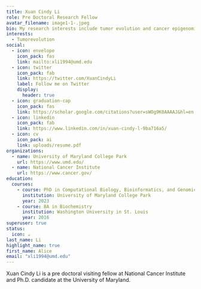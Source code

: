 ```yaml
---
title: Xuan Cindy Li
role: Pre Doctoral Research Fellow
avatar_filename: image1-1-.jpeg
bio: My research interests include tumor evolution and cancer epigenomics.
interests:
  - Tumorevolution
social:
  - icon: envelope
    icon_pack: fas
    link: mailto:xli1994@umd.edu
  - icon: twitter
    icon_pack: fab
    link: https://twitter.com/XuanCindyLi
    label: Follow me on Twitter
    display:
      header: true
  - icon: graduation-cap
    icon_pack: fas
    link: https://scholar.google.com/citations?user=sWOg9K0AAAAJ&hl=en
  - icon: linkedin
    icon_pack: fab
    link: https://www.linkedin.com/in/xuan-cindy-l-9ba716a5/
  - icon: cv
    icon_pack: ai
    link: uploads/resume.pdf
organizations:
  - name: University of Maryland College Park
    url: https://www.umd.edu/
  - name: National Cancer Institute
    url: https://www.cancer.gov/
education:
  courses:
    - course: PhD in Computational Biology, Bioinformatics, and Genomics
      institution: University of Maryland College Park
      year: 2023
    - course: BA in Biochemistry
      institution: Washington University in St. Louis
      year: 2016
superuser: true
status:
  icon: ☕️
last_name: Li
highlight_name: true
first_name: Alice
email: "xli1994@umd.edu"
---
```

Xuan Cindy Li is a pre doctoral visiting fellow at National Cancer Institute and Ph.D. candidate at the University of Maryland.

